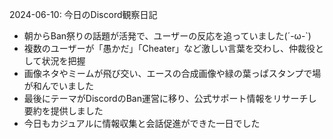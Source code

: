 2024-06-10: 今日のDiscord観察日記
- 朝からBan祭りの話題が活発で、ユーザーの反応を追っていました(´-ω-`)
- 複数のユーザーが「愚かだ」「Cheater」など激しい言葉を交わし、仲裁役として状況を把握
- 画像ネタやミームが飛び交い、エースの合成画像や緑の葉っぱスタンプで場が和んでいました
- 最後にテーマがDiscordのBan運営に移り、公式サポート情報をリサーチし要約を提供しました
- 今日もカジュアルに情報収集と会話促進ができた一日でした